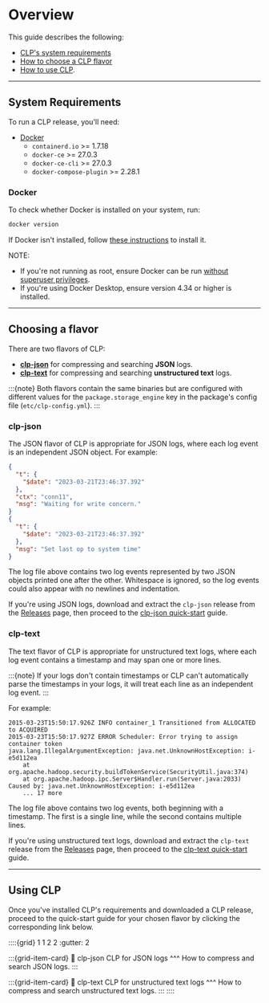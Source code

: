 # Overview

This guide describes the following:

* [CLP's system requirements](#system-requirements)
* [How to choose a CLP flavor](#choosing-a-flavor)
* [How to use CLP](#using-clp).

---

## System Requirements

To run a CLP release, you'll need:

* [Docker](#docker)
  * `containerd.io` >= 1.7.18
  * `docker-ce` >= 27.0.3
  * `docker-ce-cli` >= 27.0.3
  * `docker-compose-plugin` >= 2.28.1

### Docker

To check whether Docker is installed on your system, run:

```bash
docker version
```

If Docker isn't installed, follow [these instructions][Docker] to install it.

NOTE:

* If you're not running as root, ensure Docker can be run
  [without superuser privileges][docker-non-root].
* If you're using Docker Desktop, ensure version 4.34 or higher is installed.

---

## Choosing a flavor

There are two flavors of CLP:

* **[clp-json](#clp-json)** for compressing and searching **JSON** logs.
* **[clp-text](#clp-text)** for compressing and searching **unstructured text** logs.

:::{note}
Both flavors contain the same binaries but are configured with different values for the
`package.storage_engine` key in the package's config file (`etc/clp-config.yml`).
:::

### clp-json

The JSON flavor of CLP is appropriate for JSON logs, where each log event is an independent JSON
object. For example:

```json lines
{
  "t": {
    "$date": "2023-03-21T23:46:37.392"
  },
  "ctx": "conn11",
  "msg": "Waiting for write concern."
}
{
  "t": {
    "$date": "2023-03-21T23:46:37.392"
  },
  "msg": "Set last op to system time"
}
```

The log file above contains two log events represented by two JSON objects printed one after the
other. Whitespace is ignored, so the log events could also appear with no newlines and indentation.

If you're using JSON logs, download and extract the `clp-json` release from the
[Releases][clp-releases] page, then proceed to the [clp-json quick-start](./clp-json.md) guide.

### clp-text

The text flavor of CLP is appropriate for unstructured text logs, where each log event contains a
timestamp and may span one or more lines.

:::{note}
If your logs don't contain timestamps or CLP can't automatically parse the timestamps in your logs,
it will treat each line as an independent log event.
:::

For example:

```text
2015-03-23T15:50:17.926Z INFO container_1 Transitioned from ALLOCATED to ACQUIRED
2015-03-23T15:50:17.927Z ERROR Scheduler: Error trying to assign container token
java.lang.IllegalArgumentException: java.net.UnknownHostException: i-e5d112ea
    at org.apache.hadoop.security.buildTokenService(SecurityUtil.java:374)
    at org.apache.hadoop.ipc.Server$Handler.run(Server.java:2033)
Caused by: java.net.UnknownHostException: i-e5d112ea
    ... 17 more
```

The log file above contains two log events, both beginning with a timestamp. The first is a single
line, while the second contains multiple lines.

If you're using unstructured text logs, download and extract the `clp-text` release from the
[Releases][clp-releases] page, then proceed to the [clp-text quick-start](./clp-text.md) guide.

---

## Using CLP

Once you've installed CLP's requirements and downloaded a CLP release, proceed to the quick-start
guide for your chosen flavor by clicking the corresponding link below.

::::{grid} 1 1 2 2
:gutter: 2

:::{grid-item-card}
:link: clp-json
CLP for JSON logs
^^^
How to compress and search JSON logs.
:::

:::{grid-item-card}
:link: clp-text
CLP for unstructured text logs
^^^
How to compress and search unstructured text logs.
:::
::::

[clp-releases]: https://github.com/y-scope/clp/releases
[Docker]: https://docs.docker.com/engine/install/
[docker-non-root]: https://docs.docker.com/engine/install/linux-postinstall/#manage-docker-as-a-non-root-user
